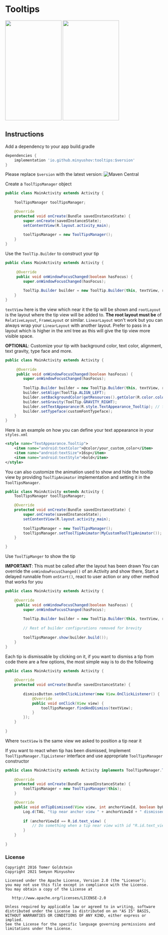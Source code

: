 # Tooltips

<img src="https://user-images.githubusercontent.com/99822/38155597-a5e9f4bc-3446-11e8-8db1-4dbd670584f5.gif" width="180" height="320"/> <img src="https://user-images.githubusercontent.com/99822/38155596-a5d9990a-3446-11e8-9b88-5b6ba2f45ac4.gif" width="180" height="320"/>

## Instructions
Add a dependency to your app build.gradle
```groovy
dependencies {
    implementation 'io.github.minyushov:tooltips:$version'
}
```
Please replace `$version` with the latest version: ![Maven Central](https://img.shields.io/maven-central/v/io.github.minyushov/tooltips)

Create a `ToolTipsManager` object
```java
public class MainActivity extends Activity {
    
    ToolTipsManager toolTipsManager;

    @Override
    protected void onCreate(Bundle savedInstanceState) {
        super.onCreate(savedInstanceState);
        setContentView(R.layout.activity_main);
        
        toolTipsManager = new ToolTipsManager();
    }
}
```
  
Use the `ToolTip.Builder` to construct your tip
```java
public class MainActivity extends Activity {
    
     @Override
     public void onWindowFocusChanged(boolean hasFocus) {
        super.onWindowFocusChanged(hasFocus);
        
        ToolTip.Builder builder = new ToolTip.Builder(this, textView, rootLayout, "Tip message", ToolTip.POSITION_ABOVE);
    }
}
```
`textView` here is the view which near it the tip will be shown and `rootLayout` is the layout where the tip view will be added to.
**The root layout must be** of `RelativeLayout`, `FrameLayout` or similar. `LinearLayout` won't work but you can always wrap your `LinearLayout`
with another layout. Prefer to pass in a layout which is higher in the xml tree as this will give the
tip view more visible space.
 
**OPTIONAL**: Customize your tip with background color, text color, alignment, text gravity, type face and more. 
```java
public class MainActivity extends Activity {
    
     @Override
     public void onWindowFocusChanged(boolean hasFocus) {
        super.onWindowFocusChanged(hasFocus);
         
        ToolTip.Builder builder = new ToolTip.Builder(this, textView, rootLayout, "Tip message", ToolTip.POSITION_ABOVE);
        builder.setAlign(ToolTip.ALIGN_LEFT);
        builder.setBackgroundColor(getResources().getColor(R.color.colorOrange));
        builder.setGravity(ToolTip.GRAVITY_RIGHT);
        builder.setTextAppearance(R.style.TextAppearance_Tooltip); // from `styles.xml`
        builder.setTypeface(customFontTypeface);
    }
}
```

Here is an example on how you can define your text appearance in your `styles.xml`

```xml
<style name="TextAppearance.Tooltip">
    <item name="android:textColor">@color/your_custom_color</item>
    <item name="android:textSize">16sp</item>
    <item name="android:textStyle">bold</item>
</style>
```

You can also customize the animation used to show and hide the tooltip view by providing `ToolTipAnimator` implementation and setting it in the `ToolTipsManager`.
```java
public class MainActivity extends Activity {
    ToolTipsManager toolTipsManager;

    @Override
    protected void onCreate(Bundle savedInstanceState) {
        super.onCreate(savedInstanceState);
        setContentView(R.layout.activity_main);
        
        toolTipsManager = new ToolTipsManager();
        toolTipsManager.setToolTipAnimator(MyCustomToolTipAnimator());
    }

}
```

Use `ToolTipManger` to show the tip

**IMPORTANT**: This must be called after the layout has been drawn
You can override the `onWindowFocusChanged()` of an Activity and show there, Start a delayed runnable from `onStart()`, react to user action or any other method that works for you
```java
public class MainActivity extends Activity {
    
    @Override
     public void onWindowFocusChanged(boolean hasFocus) {
        super.onWindowFocusChanged(hasFocus);
         
        ToolTip.Builder builder = new ToolTip.Builder(this, textView, rootLayout, "Tip message", ToolTip.POSITION_ABOVE);
        
        // Rest of builder configurations removed for brevity
      
        toolTipsManager.show(builder.build());
    }
}
```

Each tip is dismissable by clicking on it, if you want to dismiss a tip from code there are a few options, the most simple way is to do the following
```java
public class MainActivity extends Activity {
    
    @Override
    protected void onCreate(Bundle savedInstanceState) {
        
        dismissButton.setOnClickListener(new View.OnClickListener() {
            @Override
            public void onClick(View view) {
                toolTipsManager.findAndDismiss(textView);
            }
        });
    }
    
}
```
Where `textView` is the same view we asked to position a tip near it

If you want to react when tip has been dismissed, Implement `ToolTipsManager.TipListener` interface and use appropriate `ToolTipsManager` constructor
```java
public class MainActivity extends Activity implements ToolTipsManager.TipListener {
    
    @Override
    protected void onCreate(Bundle savedInstanceState) {
        toolTipsManager = new ToolTipsManager(this);
    }

    @Override
    public void onTipDismissed(View view, int anchorViewId, boolean byUser) {
        Log.d(TAG, "tip near anchor view " + anchorViewId + " dismissed");
    
        if (anchorViewId == R.id.text_view) {
            // Do something when a tip near view with id "R.id.text_view" has been dismissed
        }
    }
    
}
```

### License
```
Copyright 2016 Tomer Goldstein
Copyright 2021 Semyon Minyushov

Licensed under the Apache License, Version 2.0 (the "License");
you may not use this file except in compliance with the License.
You may obtain a copy of the License at

   http://www.apache.org/licenses/LICENSE-2.0

Unless required by applicable law or agreed to in writing, software
distributed under the License is distributed on an "AS IS" BASIS,
WITHOUT WARRANTIES OR CONDITIONS OF ANY KIND, either express or implied.
See the License for the specific language governing permissions and
limitations under the License.
```

